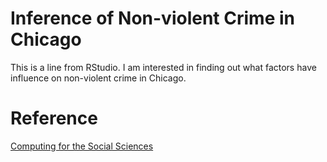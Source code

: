 # Inference of Non-violent Crime in Chicago

This is a line from RStudio.
I am interested in finding out what factors have influence on non-violent crime in Chicago. 

# Reference
[Computing for the Social Sciences](https://cfss.uchicago.edu/git05.html)
